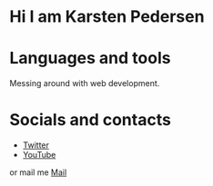 # Hi I am Karsten Pedersen

# Languages and tools
Messing around with web development.

# Socials and contacts
- [Twitter](https://twitter.com/KarstenFinderup)
- [YouTube](https://www.youtube.com/channel/UCPUSU_U5RsqrcPoNHDKsWEg)

or mail me [Mail](https://mail.google.com/mail/?view=cm&fs=1&to=karstenfp.all@gmail.com)
